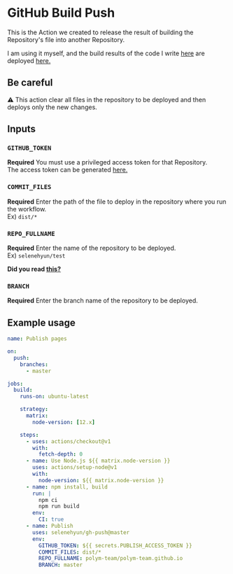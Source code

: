 # GitHub Build Push
This is the Action we created to release the result of building the Repository's file into another Repository.

I am using it myself, and the build results of the code I write [here](https://github.com/polym-team/official-site) are deployed [here.](https://github.com/polym-team/polym-team.github.io)

## **Be careful**
⚠️ This action clear all files in the repository to be deployed and then deploys only the new changes.

## Inputs
### `GITHUB_TOKEN`
**Required**
You must use a privileged access token for that Repository.<br />
The access token can be generated [here.](https://github.com/settings/tokens)

### `COMMIT_FILES`
**Required**
Enter the path of the file to deploy in the repository where you run the workflow.<br />
Ex) `dist/*`

### `REPO_FULLNAME`
**Required**
Enter the name of the repository to be deployed.<br />
Ex) `selenehyun/test`

**Did you read [this?](#be-careful)**

### `BRANCH`
**Required**
Enter the branch name of the repository to be deployed.

## Example usage
```yml
name: Publish pages

on:
  push:
    branches:
      - master

jobs:
  build:
    runs-on: ubuntu-latest

    strategy:
      matrix:
        node-version: [12.x]

    steps:
      - uses: actions/checkout@v1
        with:
          fetch-depth: 0
      - name: Use Node.js ${{ matrix.node-version }}
        uses: actions/setup-node@v1
        with:
          node-version: ${{ matrix.node-version }}
      - name: npm install, build
        run: |
          npm ci
          npm run build
        env:
          CI: true
      - name: Publish
        uses: selenehyun/gh-push@master
        env:
          GITHUB_TOKEN: ${{ secrets.PUBLISH_ACCESS_TOKEN }}
          COMMIT_FILES: dist/*
          REPO_FULLNAME: polym-team/polym-team.github.io
          BRANCH: master
```
